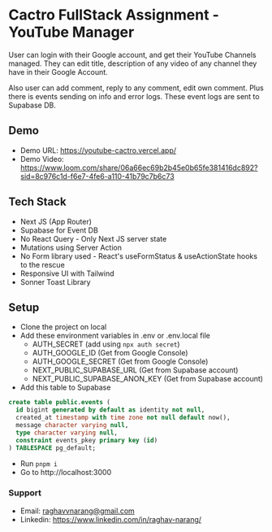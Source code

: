 
# Cactro FullStack Assignment - YouTube Manager

User can login with their Google account, and get their YouTube Channels managed. They can edit title, description of any video of any channel they have in their Google Account.

Also user can add comment, reply to any comment, edit own comment. Plus there is events sending on info and error logs. These event logs are sent to Supabase DB.

## Demo
- Demo URL: https://youtube-cactro.vercel.app/
- Demo Video: https://www.loom.com/share/06a66ec69b2b45e0b65fe381416dc892?sid=8c976c1d-f6e7-4fe6-a110-41b79c7b6c73

## Tech Stack
- Next JS (App Router)
- Supabase for Event DB
- No React Query - Only Next JS server state
- Mutations using Server Action
- No Form library used - React's useFormStatus & useActionState hooks to the rescue
- Responsive UI with Tailwind
- Sonner Toast Library

## Setup
- Clone the project on local
- Add these environment variables in .env or .env.local file
    - AUTH_SECRET (add using `npx auth secret`)
    - AUTH_GOOGLE_ID (Get from Google Console)
    - AUTH_GOOGLE_SECRET (Get from Google Console)
    - NEXT_PUBLIC_SUPABASE_URL (Get from Supabase account)
    - NEXT_PUBLIC_SUPABASE_ANON_KEY (Get from Supabase account)
- Add this table to Supabase
```sql
create table public.events (
  id bigint generated by default as identity not null,
  created_at timestamp with time zone not null default now(),
  message character varying null,
  type character varying null,
  constraint events_pkey primary key (id)
) TABLESPACE pg_default;
```
- Run `pnpm i`
- Go to http://localhost:3000

### Support
- Email: raghavvnarang@gmail.com
- Linkedin: https://www.linkedin.com/in/raghav-narang/
